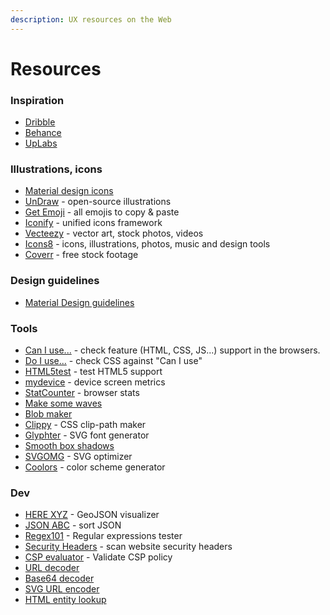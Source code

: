 ```yaml
---
description: UX resources on the Web
---
```


# Resources

### Inspiration

* [Dribble](https://dribbble.com/)
* [Behance](https://www.behance.net/)
* [UpLabs](https://www.uplabs.com/)

### Illustrations, icons

* [Material design icons](https://materialdesignicons.com/)
* [UnDraw](https://undraw.co/) - open-source illustrations
* [Get Emoji](https://getemoji.com/) - all emojis to copy & paste
* [Iconify](https://iconify.design/) - unified icons framework
* [Vecteezy](https://www.vecteezy.com/) - vector art, stock photos, videos
* [Icons8](https://icons8.com/) - icons, illustrations, photos, music and design tools
* [Coverr](https://coverr.co/) - free stock footage

### Design guidelines

* [Material Design guidelines](https://material.io/design/)

### Tools

* [Can I use...](https://caniuse.com/) - check feature \(HTML, CSS, JS...\) support in the browsers.
* [Do I use...](http://doiuse.herokuapp.com/) - check CSS against "Can I use"
* [HTML5test](https://html5test.com/) - test HTML5 support 
* [mydevice](https://www.mydevice.io/) - device screen metrics
* [StatCounter](https://gs.statcounter.com/) - browser stats
* [Make some waves](https://getwaves.io/)
* [Blob maker](https://www.blobmaker.app/)
* [Clippy](https://bennettfeely.com/clippy/) - CSS clip-path maker
* [Glyphter](https://glyphter.com/) - SVG font generator
* [Smooth box shadows](https://brumm.af/shadows)
* [SVGOMG](https://jakearchibald.github.io/svgomg/) - SVG optimizer
* [Coolors](https://coolors.co/) - color scheme generator

### Dev

* [HERE XYZ](http://geojson.tools/) - GeoJSON visualizer
* [JSON ABC](https://novicelab.org/jsonabc/) - sort JSON
* [Regex101](https://regex101.com/) - Regular expressions tester
* [Security Headers](https://securityheaders.com/) - scan website security headers
* [CSP evaluator](https://csp-evaluator.withgoogle.com/) - Validate CSP policy
* [URL decoder](https://www.urldecoder.org/)
* [Base64 decoder](https://www.base64decode.org/)
* [SVG URL encoder](https://yoksel.github.io/url-encoder/)
* [HTML entity lookup](http://entity-lookup.leftlogic.com/)

